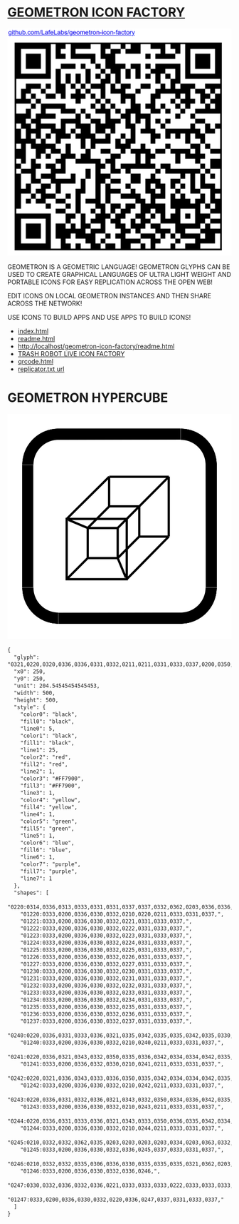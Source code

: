 # [GEOMETRON ICON FACTORY](https://github.com/LafeLabs/geometron-icon-factory)

![](qrcode.png)


GEOMETRON IS A GEOMETRIC LANGUAGE!
GEOMETRON GLYPHS CAN BE USED TO CREATE GRAPHICAL LANGUAGES OF ULTRA LIGHT WEIGHT AND PORTABLE ICONS FOR EASY REPLICATION ACROSS THE OPEN WEB!

EDIT ICONS ON LOCAL GEOMETRON INSTANCES AND THEN SHARE ACROSS THE NETWORK!

USE ICONS TO BUILD APPS AND USE APPS TO BUILD ICONS!

 - [index.html](index.html)
 - [readme.html](readme.html)
 - [http://localhost/geometron-icon-factory/readme.html](http://localhost/geometron-icon-factory/readme.html)
 - [TRASH ROBOT LIVE ICON FACTORY](https://trashrobot.net/geometron-icon-factory/index.html)
 - [qrcode.html](qrcode.html)
 - [replicator.txt url](https://raw.githubusercontent.com/LafeLabs/geometron-icon-factory/refs/heads/main/php/replicator.txt)

# GEOMETRON HYPERCUBE

 ![hypercube.svg](hypercube.svg)

```
{
  "glyph": "0321,0220,0320,0336,0336,0331,0332,0211,0211,0331,0333,0337,0200,0350,0335,0201,0334,0201,0334,0334,0334,0201,0331,0335,0201,0334,0201,0335,0335,0335,0331,0335,0336,0201,0335,0201,0331,0334,0334,0201,0335,0335,0201,0335,0335,0201,0334,0334,0334,0201,0334,0201,0334,0334,0201,0334,0201,0331,0335,0331,0334,0342,0335,0335,0335,0335,0331,0335,0335,0335,0330,0350,0334,0336,0310,0337,0342,0336,0335,0337,0304,0350,0335,0335,0337,0330,0334,0335,0335,0335,0330,0334,0350,0334,0310,0336,0342,0335,0335,0335,0335,0335,0337,0330,0334,0334,0342,0335,0335,0335,0335,0330,0335,0335,0335,0335,0330,0334,0334,0334,0334,0342,0334,0334,0334,0334,",
  "x0": 250,
  "y0": 250,
  "unit": 204.54545454545453,
  "width": 500,
  "height": 500,
  "style": {
    "color0": "black",
    "fill0": "black",
    "line0": 5,
    "color1": "black",
    "fill1": "black",
    "line1": 25,
    "color2": "red",
    "fill2": "red",
    "line2": 1,
    "color3": "#FF7900",
    "fill3": "#FF7900",
    "line3": 1,
    "color4": "yellow",
    "fill4": "yellow",
    "line4": 1,
    "color5": "green",
    "fill5": "green",
    "line5": 1,
    "color6": "blue",
    "fill6": "blue",
    "line6": 1,
    "color7": "purple",
    "fill7": "purple",
    "line7": 1
  },
  "shapes": [
    "0220:0314,0336,0313,0333,0331,0331,0337,0337,0332,0362,0203,0336,0336,0333,0350,0334,0345,0335,0330,0335,0335,0337,0337,0203,0336,0336,0335,0333,0334,0334,0345,0335,0330,0335,0335,0337,0337,0203,0335,0336,0336,0333,0334,0334,0345,0335,0330,0335,0335,0337,0337,0203,0335,0336,0336,0333,0334,0334,0345,0333,0364,0335,0335,0335,0304,0337,0330,0333,0336,0333,0314,0337,0313,",
    "01220:0333,0200,0336,0330,0332,0210,0220,0211,0333,0331,0337,",
    "01221:0333,0200,0336,0330,0332,0221,0331,0333,0337,",
    "01222:0333,0200,0336,0330,0332,0222,0331,0333,0337,",
    "01223:0333,0200,0336,0330,0332,0223,0331,0333,0337,",
    "01224:0333,0200,0336,0330,0332,0224,0331,0333,0337,",
    "01225:0333,0200,0336,0330,0332,0225,0331,0333,0337,",
    "01226:0333,0200,0336,0330,0332,0226,0331,0333,0337,",
    "01227:0333,0200,0336,0330,0332,0227,0331,0333,0337,",
    "01230:0333,0200,0336,0330,0332,0230,0331,0333,0337,",
    "01231:0333,0200,0336,0330,0332,0231,0331,0333,0337,",
    "01232:0333,0200,0336,0330,0332,0232,0331,0333,0337,",
    "01233:0333,0200,0336,0330,0332,0233,0331,0333,0337,",
    "01234:0333,0200,0336,0330,0332,0234,0331,0333,0337,",
    "01235:0333,0200,0336,0330,0332,0235,0331,0333,0337,",
    "01236:0333,0200,0336,0330,0332,0236,0331,0333,0337,",
    "01237:0333,0200,0336,0330,0332,0237,0331,0333,0337,",
    "0240:0220,0336,0331,0333,0336,0321,0335,0342,0335,0335,0342,0335,0330,0330,0332,0332,0337,0337,",
    "01240:0333,0200,0336,0330,0332,0210,0240,0211,0333,0331,0337,",
    "0241:0220,0336,0321,0343,0332,0350,0335,0336,0342,0334,0334,0342,0335,0304,0337,0333,0337,",
    "01241:0333,0200,0336,0332,0330,0210,0241,0211,0333,0331,0337,",
    "0242:0220,0321,0336,0343,0333,0336,0350,0335,0342,0334,0334,0342,0335,0337,0304,0332,0337,",
    "01242:0333,0200,0336,0330,0332,0210,0242,0211,0333,0331,0337,",
    "0243:0220,0336,0331,0332,0336,0321,0343,0332,0350,0334,0336,0342,0335,0335,0342,0337,0334,0334,0335,0304,0332,0330,0330,0337,0337,0333,",
    "01243:0333,0200,0336,0330,0332,0210,0243,0211,0333,0331,0337,",
    "0244:0220,0336,0331,0333,0336,0321,0343,0333,0350,0336,0335,0342,0334,0334,0342,0335,0337,0304,0333,0330,0330,0337,0337,0332,",
    "01244:0333,0200,0336,0330,0332,0210,0244,0211,0333,0331,0337,",
    "0245:0210,0332,0332,0362,0335,0203,0203,0203,0203,0334,0203,0363,0332,0332,0331,0211,",
    "01245:0333,0200,0336,0330,0332,0336,0245,0337,0333,0331,0337,",
    "0246:0210,0332,0332,0335,0306,0336,0330,0335,0335,0335,0321,0362,0203,0335,0335,0203,0364,0331,0350,0335,0337,0366,0333,0333,0333,0333,0334,0334,0334,0334,0367,0335,0336,0342,0334,0334,0342,0330,0330,0330,0330,0335,0335,0335,0304,0337,0211,",
    "01246:0333,0200,0336,0330,0332,0336,0246,",
    "0247:0330,0332,0336,0332,0336,0221,0333,0333,0333,0222,0333,0333,0333,0223,0333,0333,0333,0225,0333,0331,0331,0331,0332,0332,0332,0332,0332,0332,0332,0332,0332,0332,0332,0332,0333,0333,0226,0331,0331,0331,0333,0333,0333,0333,0333,0333,0333,0333,0333,0333,0333,0333,0333,0330,0333,0330,0330,0333,0330,0331,0332,0332,0332,0332,0332,0332,0332,0332,0332,0332,0332,0332,0227,0333,0333,0333,0230,0333,0331,0331,0331,0331,0332,0332,0332,0330,0332,0332,0332,0332,0332,0332,0333,0333,0231,0333,0333,0333,0232,0331,0333,0330,0333,0333,0233,0333,0333,0333,0234,0330,0330,0332,0330,0332,0332,0337,0337,",
    "01247:0333,0200,0336,0330,0332,0220,0336,0247,0337,0331,0333,0337,"
  ]
}
```